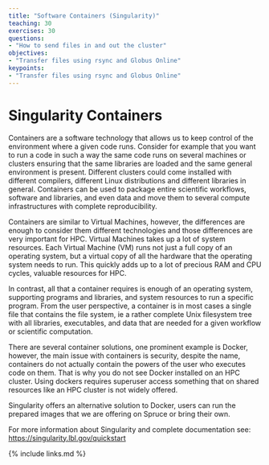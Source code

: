 ```yaml
---
title: "Software Containers (Singularity)"
teaching: 30
exercises: 30
questions:
- "How to send files in and out the cluster"
objectives:
- "Transfer files using rsync and Globus Online"
keypoints:
- "Transfer files using rsync and Globus Online"
---
```


Singularity Containers
======================

Containers are a software technology that allows us to keep control of
the environment where a given code runs. Consider for example that you
want to run a code in such a way the same code runs on several machines
or clusters ensuring that the same libraries are loaded and the same
general environment is present. Different clusters could come installed
with different compilers, different Linux distributions and different
libraries in general. Containers can be used to package entire
scientific workflows, software and libraries, and even data and move
them to several compute infrastructures with complete reproducibility.

Containers are similar to Virtual Machines, however, the differences are
enough to consider them different technologies and those differences are
very important for HPC. Virtual Machines takes up a lot of system
resources. Each Virtual Machine (VM) runs not just a full copy of an
operating system, but a virtual copy of all the hardware that the
operating system needs to run. This quickly adds up to a lot of precious
RAM and CPU cycles, valuable resources for HPC.

In contrast, all that a container requires is enough of an operating
system, supporting programs and libraries, and system resources to run a
specific program. From the user perspective, a container is in most
cases a single file that contains the file system, ie a rather complete
Unix filesystem tree with all libraries, executables, and data that are
needed for a given workflow or scientific computation.

There are several container solutions, one prominent example is Docker,
however, the main issue with containers is security, despite the name,
containers do not actually contain the powers of the user who executes
code on them. That is why you do not see Docker installed on an HPC
cluster. Using dockers requires superuser access something that on
shared resources like an HPC cluster is not widely offered.

Singularity offers an alternative solution to Docker, users can run the
prepared images that we are offering on Spruce or bring their own.

For more information about Singularity and complete documentation see:
<https://singularity.lbl.gov/quickstart>


{% include links.md %}

